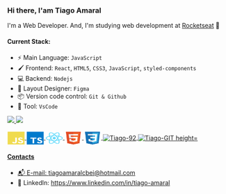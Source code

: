 ### Hi there, I'am Tiago Amaral

I'm a Web Developer. And, I'm studying web development at [Rocketseat](https://www.rocketseat.com.br/) 🚀
#### Current Stack:
- ⚡️ Main Language: `JavaScript`
- 🖌 Frontend: `React`, `HTML5`, `CSS3`, `JavaScript`, `styled-components` 
- 💻 Backend: `Nodejs`
- 🎨 Layout Designer: `Figma`
- 📦️ Version code control: `Git & Github`
- 🔧 Tool: `VsCode`

<div align="start">
  <a href="https://github.com/Tiago-92">
  <img height="180em" src="https://github-readme-stats.vercel.app/api?username=Tiago-92&show_icons=true&theme=tokyonight&include_all_commits=true&count_private=true"/>
  <img height="180em" src="https://github-readme-stats.vercel.app/api/top-langs/?username=Tiago-92&layout=compact&langs_count=7&theme=tokyonight"/>
</div>
<br>
<img align="center" alt="Tiago-Js" height="30" width="40" src="https://raw.githubusercontent.com/devicons/devicon/master/icons/javascript/javascript-plain.svg">
  <img align="center" alt="Tiago-Ts" height="30" width="40" src="https://raw.githubusercontent.com/devicons/devicon/master/icons/typescript/typescript-plain.svg">
  <img align="center" alt="Tiago-React" height="30" width="40" src="https://raw.githubusercontent.com/devicons/devicon/master/icons/react/react-original.svg">
  <img align="center" alt="Tiago-HTML" height="30" width="40" src="https://raw.githubusercontent.com/devicons/devicon/master/icons/html5/html5-original.svg">
  <img align="center" alt="Tiago-CSS" height="30" width="40" src="https://raw.githubusercontent.com/devicons/devicon/master/icons/css3/css3-original.svg">
  <img align="center" alt="Tiago-92" height="30" width="40" src="https://cdn.jsdelivr.net/gh/devicons/devicon/icons/nodejs/nodejs-original.svg">
  <img align="center" alt="Tiago-GIT height="30" width="35" src="https://cdn.jsdelivr.net/gh/devicons/devicon/icons/git/git-original.svg" >
  
#### Contacts
- 📬 E-mail: tiagoamaralcbei@hotmail.com
- 👤 Linkedln: https://www.linkedin.com/in/tiago-amaral
